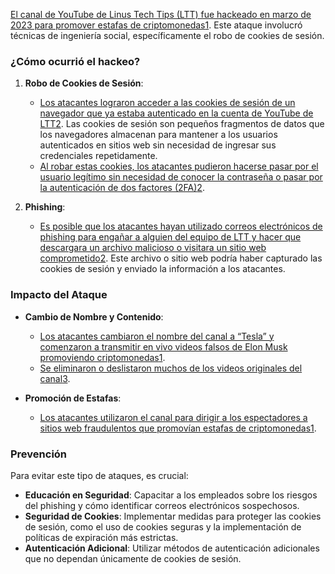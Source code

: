 [El canal de YouTube de Linus Tech Tips (LTT) fue hackeado en marzo de 2023 para promover estafas de criptomonedas](https://www.netcraft.com/blog/linustechtips-youtube-channels-hacked-to-promote-cryptoscams/)[1](https://www.netcraft.com/blog/linustechtips-youtube-channels-hacked-to-promote-cryptoscams/). Este ataque involucró técnicas de ingeniería social, específicamente el robo de cookies de sesión.

### ¿Cómo ocurrió el hackeo?

1. **Robo de Cookies de Sesión**:
    
    - [Los atacantes lograron acceder a las cookies de sesión de un navegador que ya estaba autenticado en la cuenta de YouTube de LTT](https://www.netcraft.com/blog/linustechtips-youtube-channels-hacked-to-promote-cryptoscams/)[2](https://www.reddit.com/r/LinusTechTips/comments/11zfv7e/ltt_channel_hacked/). Las cookies de sesión son pequeños fragmentos de datos que los navegadores almacenan para mantener a los usuarios autenticados en sitios web sin necesidad de ingresar sus credenciales repetidamente.
    - [Al robar estas cookies, los atacantes pudieron hacerse pasar por el usuario legítimo sin necesidad de conocer la contraseña o pasar por la autenticación de dos factores (2FA)](https://www.netcraft.com/blog/linustechtips-youtube-channels-hacked-to-promote-cryptoscams/)[2](https://www.reddit.com/r/LinusTechTips/comments/11zfv7e/ltt_channel_hacked/).
2. **Phishing**:
    
    - [Es posible que los atacantes hayan utilizado correos electrónicos de phishing para engañar a alguien del equipo de LTT y hacer que descargara un archivo malicioso o visitara un sitio web comprometido](https://www.netcraft.com/blog/linustechtips-youtube-channels-hacked-to-promote-cryptoscams/)[2](https://www.reddit.com/r/LinusTechTips/comments/11zfv7e/ltt_channel_hacked/). Este archivo o sitio web podría haber capturado las cookies de sesión y enviado la información a los atacantes.

### Impacto del Ataque

- **Cambio de Nombre y Contenido**:
    
    - [Los atacantes cambiaron el nombre del canal a “Tesla” y comenzaron a transmitir en vivo videos falsos de Elon Musk promoviendo criptomonedas](https://www.netcraft.com/blog/linustechtips-youtube-channels-hacked-to-promote-cryptoscams/)[1](https://www.netcraft.com/blog/linustechtips-youtube-channels-hacked-to-promote-cryptoscams/).
    - [Se eliminaron o deslistaron muchos de los videos originales del canal](https://www.netcraft.com/blog/linustechtips-youtube-channels-hacked-to-promote-cryptoscams/)[3](https://www.wepc.com/news/ltt-youtube-channel-hacked/).

- **Promoción de Estafas**:
    
    - [Los atacantes utilizaron el canal para dirigir a los espectadores a sitios web fraudulentos que promovían estafas de criptomonedas](https://www.netcraft.com/blog/linustechtips-youtube-channels-hacked-to-promote-cryptoscams/)[1](https://www.netcraft.com/blog/linustechtips-youtube-channels-hacked-to-promote-cryptoscams/).

### Prevención

Para evitar este tipo de ataques, es crucial:

- **Educación en Seguridad**: Capacitar a los empleados sobre los riesgos del phishing y cómo identificar correos electrónicos sospechosos.
- **Seguridad de Cookies**: Implementar medidas para proteger las cookies de sesión, como el uso de cookies seguras y la implementación de políticas de expiración más estrictas.
- **Autenticación Adicional**: Utilizar métodos de autenticación adicionales que no dependan únicamente de cookies de sesión.